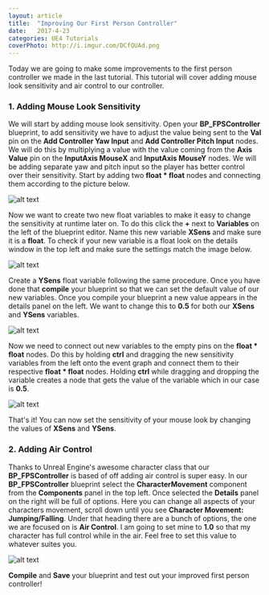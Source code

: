 ```yaml
---
layout: article
title:  "Improving Our First Person Controller"
date:   2017-4-23
categories: UE4 Tutorials
coverPhoto: http://i.imgur.com/DCfQUAd.png
---
```


Today we are going to make some improvements to the first person controller we made in the last tutorial. This tutorial will cover adding mouse look sensitivity and air control to our controller.

### 1. Adding Mouse Look Sensitivity

We will start by adding mouse look sensitivity. Open your **BP_FPSController** blueprint, to add sensitivity we have to adjust the value being sent to the **Val** pin on the **Add Controller Yaw Input** and **Add Controller Pitch Input** nodes. We will do this by multiplying a value with the value coming from the **Axis Value** pin on the **InputAxis MouseX** and **InputAxis MouseY** nodes. We will be adding separate yaw and pitch input so the player has better control over their sensitivity. Start by adding two **float * float** nodes and connecting them according to the picture below.

![alt text](http://i.imgur.com/ErobkUF.png "Adding sensitivity")

Now we want to create two new float variables to make it easy to change the sensitivity at runtime later on. To do this click the **+** next to **Variables** on the left of the blueprint editor. Name this new variable **XSens** and make sure it is a **float**. To check if your new variable is a float look on the details window in the top left and make sure the settings match the image below.

![alt text](http://i.imgur.com/05zbAnA.png "creating float variable")

Create a **YSens** float variable following the same procedure. Once you have done that **compile** your blueprint so that we can set the default value of our new variables. Once you compile your blueprint a new value appears in the details panel on the left. We want to change this to **0.5** for both our **XSens** and **YSens** variables.

![alt text](http://i.imgur.com/vpJvQEq.png "default value for float variable")

Now we need to connect out new variables to the empty pins on the **float * float** nodes. Do this by holding **ctrl** and dragging the new sensitivity variables from the left onto the event graph and connect them to their respective **float * float** nodes. Holding **ctrl** while dragging and dropping the variable creates a node that gets the value of the variable which in our case is **0.5**.

![alt text](http://i.imgur.com/007OkzN.png "final sensitivity setup")

That's it! You can now set the sensitivity of your mouse look by changing the values of **XSens** and **YSens**.

### 2. Adding Air Control

Thanks to Unreal Engine's awesome character class that our **BP_FPSController** is based of off adding air control is super easy. In our **BP_FPSController** blueprint select the **CharacterMovement** component from the **Components** panel in the top left. Once selected the **Details** panel on the right will be full of options. Here you can change all aspects of your characters movement, scroll down until you see **Character Movement: Jumping/Falling**. Under that heading there are a bunch of options, the one we are focused on is **Air Control**. I am going to set mine to **1.0** so that my character has full control while in the air. Feel free to set this value to whatever suites you.

![alt text](http://i.imgur.com/kT0y4hK.png "Air control set to 1.0")

**Compile** and **Save** your blueprint and test out your improved first person controller!